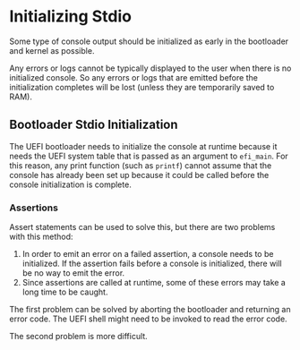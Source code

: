 # Initializing Stdio

Some type of console output should be initialized as early in the bootloader and kernel as possible.

Any errors or logs cannot be typically displayed to the user when there is no initialized console.
So any errors or logs that are emitted before the initialization completes will be lost (unless they are temporarily saved to RAM).

## Bootloader Stdio Initialization

The UEFI bootloader needs to initialize the console at runtime because it needs the UEFI system table that is passed as an argument to `efi_main`.
For this reason, any print function (such as `printf`) cannot assume that the console has already been set up because it could be called before the console initialization is complete.

### Assertions

Assert statements can be used to solve this, but there are two problems with this method:

1. In order to emit an error on a failed assertion, a console needs to be initialized. If the assertion fails before a console is initialized, there will be no way to emit the error.
2. Since assertions are called at runtime, some of these errors may take a long time to be caught.

The first problem can be solved by aborting the bootloader and returning an error code.
The UEFI shell might need to be invoked to read the error code.

The second problem is more difficult.
